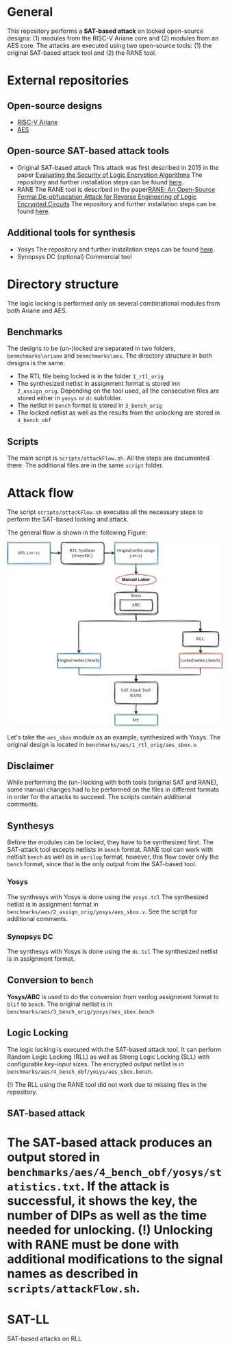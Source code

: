 
# General

This repository performs a **SAT-based attack** on locked open-source designs: (1) modules from the RISC-V Ariane core and (2) modules from an AES core. The attacks are executed using two open-source tools: (1) the original SAT-based attack tool and (2) the RANE tool.

# External repositories

## Open-source designs
* [RISC-V Ariane](https://github.com/lowRISC/ariane)
* [AES](http://www.opencores.org/cores/aes_core/)

## Open-source SAT-based attack tools
* Original SAT-based attack
This attack was first described in 2015 in the paper [Evaluating the Security of Logic Encryption Algorithms](https://ieeexplore.ieee.org/document/7140252)
The repository and further installation steps can be found [here](https://host15author@bitbucket.org/host15author/host15-logic-decryption).
* RANE
The RANE tool is described in the paper[RANE: An Open-Source Formal De-obfuscation Attack for Reverse Engineering of Logic Encrypted Circuits](https://dl.acm.org/doi/10.1145/3453688.3461760)
The repository and further installation steps can be found [here](https://github.com/gate-lab/RANE).

## Additional tools for synthesis
* Yosys
The repository and further installation steps can be found [here](https://github.com/YosysHQ/yosys).
* Synopsys DC (optional)
Commercial tool

# Directory structure
The logic locking is performed only on several combinational modules from both Ariane and AES.

## Benchmarks
The designs to be (un-)locked are separated in two folders, `benmchmarks\ariane` and `benmchmarks\aes`.
The directory structure in both designs is the same.
* The RTL file being locked is in the folder `1_rtl_orig`
* The synthesized netlist in assignment format is stored inn `2_assign_orig`. Depending on the tool used, all the consecutive files are stored either in `yosys` or `dc` subfolder.
* The netlist in `bench` format is stored in `3_bench_orig`
* The locked netlist as well as the results from the unlocking are stored in `4_bench_obf`

## Scripts
The main script is `scripts/attackFlow.sh`. All the steps are documented there. The additional files are in the same `script` folder.

# Attack flow
The script `scripts/attackFlow.sh` executes all the necessary steps to perform the SAT-based locking and attack.

The general flow is shown in the following Figure:

![SAT-LL Flow](sat-ll.png)

Let's take the `aes_sbox` module as an example, synthesized with Yosys.
The original design is located in `benchmarks/aes/1_rtl_orig/aes_sbox.v`.

## Disclaimer
While performing the (un-)locking with both tools (original SAT and RANE), some manual changes had to be performed on the files in different formats in order for the attacks to succeed.
The scripts contain additional comments.


## Synthesys
Before the modules can be locked, they have to be synthesized first.
The SAT-attack tool excepts netlists in `bench` format.
RANE tool can work with neltislt `bench` as well as in `verilog` format, however, this flow cover only the `bench` format, since that is the only output from the SAT-based tool.

### Yosys
The synthesys with Yosys is done using the `yosys.tcl`
The synthesized netlist is in assignment format in `benchmarks/aes/2_assign_orig/yosys/aes_sbox.v`.
See the script for additional comments.

### Synopsys DC
The synthesys with Yosys is done using the `dc.tcl`
The synthesized netlist is in assignment format.

## Conversion to `bench`
**Yosys/ABC** is used to do the conversion from verilog assignment format to `blif` to `bench`.
The original netlist is in `benchmarks/aes/3_bench_orig/yosys/aes_sbox.bench`

## Logic Locking
The logic locking is executed with the SAT-based attack tool.
It can perform Random Logic Locking (RLL) as well as Strong Logic Locking (SLL) with configurable *key-input* sizes.
The encrypted output netlist is in `benchmarks/aes/4_bench_obf/yosys/aes_sbox.bench`.

(!) The RLL using the RANE tool did not work due to missing files in the repository.


## SAT-based attack
The SAT-based attack produces an output stored in `benchmarks/aes/4_bench_obf/yosys/statistics.txt`.
If the attack is successful, it shows the key, the number of DIPs as well as the time needed for unlocking.
(!) Unlocking with RANE must be done with additional modifications to the signal names as described in `scripts/attackFlow.sh`.
=======
# SAT-LL
SAT-based attacks on RLL
